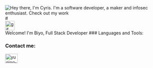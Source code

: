 <span data-target="animated-image.imageContainer">
            <img data-target="animated-image.replacedImage" alt="Hey there, I'm Cyris. I'm a software developer, a maker and infosec enthusiast. Check out my work" class="AnimatedImagePlayer-animatedImage" src="https://github.com/CyrisXD/CyrisXD/raw/master/bio.gif" style="display: block; opacity: 1;">
          <canvas class="AnimatedImagePlayer-stillImage" aria-hidden="true" width="800" height="387"></canvas></span>
#  <img data-target="animated-image.replacedImage" alt="gif hello" class="AnimatedImagePlayer-animatedImage" src="https://raw.githubusercontent.com/MartinHeinz/MartinHeinz/master/wave.gif" width="30px" style="display: block; opacity: 1;"> Welcome! I'm Biyo, Full Stack Developer
### Languages and Tools:


### Contact me:
<img align="center" src="https://raw.githubusercontent.com/rahuldkjain/github-profile-readme-generator/master/src/images/icons/Social/linked-in-alt.svg" alt="yuqing-w-b54a878b" height="30" width="40" style="max-width: 100%;">
